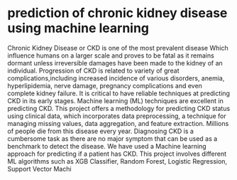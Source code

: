 # prediction of chronic kidney disease using machine learning
 Chronic Kidney Disease or CKD is one of the most prevalent disease Which influence humans on a larger scale and proves to be fatal as it remains dormant unless irreversible damages have been made to the kidney of an individual. Progression of CKD is related to variety of great complications,including increased incidence of various disorders, anemia, hyperlipidemia, nerve damage, pregnancy complications and even complete kidney failure. It is critical to have reliable techniques at predicting CKD in its early stages. Machine learning (ML) techniques are excellent in predicting CKD. This project offers a methodology for predicting CKD status using clinical data, which incorporates data preprocessing, a technique for managing missing values, data aggregation, and feature extraction. Millions of people die from this disease every year. Diagnosing CKD is a cumbersome task as there are no major symptom that can be used as a benchmark to detect the disease. We have used a Machine learning approach for predicting if a patient has CKD. This project involves different ML algorithms such as XGB Classifier, Random Forest, Logistic Regression, Support Vector Machi
